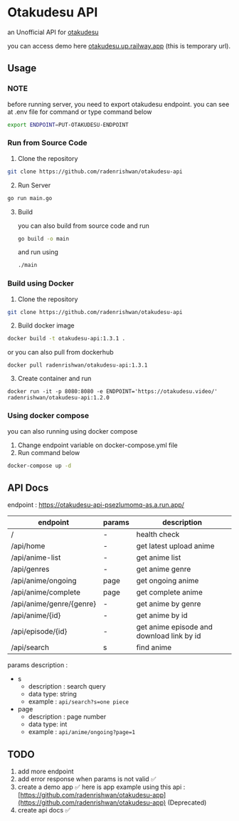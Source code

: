 # Otakudesu API
an Unofficial API for [otakudesu](https://otakudesu.video)

you can access demo here [otakudesu.up.railway.app](otakudesu.up.railway.app) (this is temporary url).
## Usage
### NOTE
before running server, you need to export otakudesu endpoint. you can see at .env file for command or type command below
```bash
export ENDPOINT=PUT-OTAKUDESU-ENDPOINT
```
### Run from Source Code
1. Clone the repository
```bash
git clone https://github.com/radenrishwan/otakudesu-api
```
2. Run Server
```bash
go run main.go
```
3. Build 

    you can also build from source code and run

    ```bash
    go build -o main
    ```

    and run using
    
    ```bash
    ./main
    ```

### Build using Docker

1. Clone the repository
```bash
git clone https://github.com/radenrishwan/otakudesu-api
```

2. Build docker image
```bash
docker build -t otakudesu-api:1.3.1 . 
```
or you can also pull from dockerhub
```
docker pull radenrishwan/otakudesu-api:1.3.1
```

3. Create container and run
```
docker run -it -p 8080:8080 -e ENDPOINT='https://otakudesu.video/' radenrishwan/otakudesu-api:1.2.0
```

### Using docker compose
you can also running using docker compose 
1. Change endpoint variable on docker-compose.yml file
2. Run command below
```bash
docker-compose up -d
```

## API Docs
endpoint : https://otakudesu-api-psezlumomq-as.a.run.app/

| endpoint                 | params | description                               |
| ------------------------ | ------ | ----------------------------------------- |
| /                        | -      | health check                              |
| /api/home                | -      | get latest upload anime                   |
| /api/anime-list          | -      | get anime list                            |
| /api/genres              | -      | get anime genre                           |
| /api/anime/ongoing       | page   | get ongoing anime                         |
| /api/anime/complete      | page   | get complete anime                        |
| /api/anime/genre/{genre} | -      | get anime by genre                        |
| /api/anime/{id}          | -      | get anime by id                           |
| /api/episode/{id}        | -      | get anime episode and download link by id |
| /api/search              | s      | find anime                                |

params description :
- s
    - description : search query
    - data type: string
    - example : `api/search?s=one piece` 
- page
    - description : page number
    - data type: int
    - example : `api/anime/ongoing?page=1`


## TODO
1. add more endpoint
2. add error response when params is not valid ✅
3. create a demo app ✅
    here is app example using this api : [https://github.com/radenrishwan/otakudesu-app](https://github.com/radenrishwan/otakudesu-app) (Deprecated)
5. create api docs ✅
